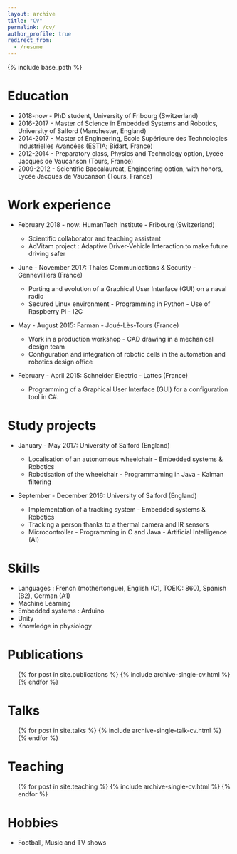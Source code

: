 ```yaml
---
layout: archive
title: "CV"
permalink: /cv/
author_profile: true
redirect_from:
  - /resume
---
```


{% include base_path %}

Education
======
* 2018-now - PhD student, University of Fribourg (Switzerland)
* 2016-2017 - Master of Science in Embedded Systems and Robotics, University of Salford (Manchester, England)
* 2014-2017 - Master of Engineering, Ecole Supérieure des Technologies Industrielles Avancées (ESTIA; Bidart, France)
* 2012-2014 - Preparatory class, Physics and Technology option, Lycée Jacques de Vaucanson (Tours, France)
* 2009-2012 - Scientific Baccalauréat, Engineering option, with honors, Lycée Jacques de Vaucanson (Tours, France)

Work experience
======
* February 2018 - now: HumanTech Institute - Fribourg (Switzerland)
  * Scientific collaborator and teaching assistant
  * AdVitam project : Adaptive Driver-Vehicle Interaction to make future driving safer

* June - November 2017: Thales Communications & Security - Gennevilliers (France)
  * Porting and evolution of a Graphical User Interface (GUI) on a naval radio
  * Secured Linux environment - Programming in Python - Use of Raspberry Pi - I2C

* May - August 2015: Farman - Joué-Lès-Tours (France)
  * Work in a production workshop - CAD drawing in a mechanical design team
  * Configuration and integration of robotic cells in the automation and robotics design office
  
* February - April 2015: Schneider Electric - Lattes (France)
  * Programming of a Graphical User Interface (GUI) for a configuration tool in C#.

Study projects
======
* January - May 2017: University of Salford (England)
  * Localisation of an autonomous wheelchair - Embedded systems & Robotics
  * Robotisation of the wheelchair - Programmaming in Java - Kalman filtering

* September - December 2016: University of Salford (England)
  * Implementation of a tracking system - Embedded systems & Robotics
  * Tracking a person thanks to a thermal camera and IR sensors
  * Microcontroller - Programming in C and Java - Artificial Intelligence (AI)
  
Skills
======
* Languages : French (mothertongue), English (C1, TOEIC: 860), Spanish (B2), German (A1)
* Machine Learning
* Embedded systems : Arduino
* Unity
* Knowledge in physiology

Publications
======
  <ul>{% for post in site.publications %}
    {% include archive-single-cv.html %}
  {% endfor %}</ul>
  
Talks
======
  <ul>{% for post in site.talks %}
    {% include archive-single-talk-cv.html %}
  {% endfor %}</ul>
  
Teaching
======
  <ul>{% for post in site.teaching %}
    {% include archive-single-cv.html %}
  {% endfor %}</ul>
  
Hobbies
======
* Football, Music and TV shows